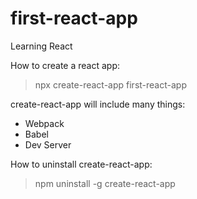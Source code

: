 # first-react-app
Learning React

How to create a react app:
> npx create-react-app first-react-app

create-react-app will include many things:
- Webpack
- Babel
- Dev Server 

How to uninstall create-react-app:
> npm uninstall -g create-react-app
